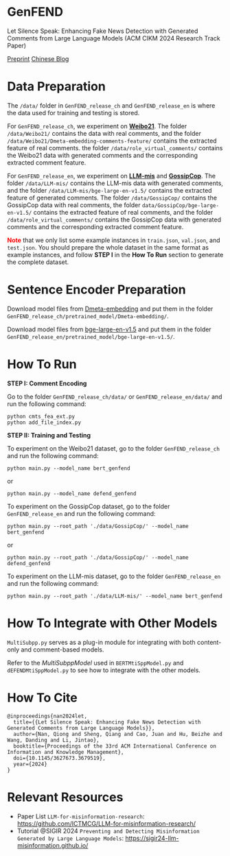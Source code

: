 # GenFEND
Let Silence Speak: Enhancing Fake News Detection with Generated Comments from Large Language Models (ACM CIKM 2024 Research Track Paper)

[Preprint](https://arxiv.org/pdf/2405.16631)
[Chinese Blog](https://mp.weixin.qq.com/s/ClcpdlO3iZPcnm_v_ryHLA)

# Data Preparation
The `/data/` folder in `GenFEND_release_ch` and `GenFEND_release_en` is where the data used for training and testing is stored. 

For `GenFEND_release_ch`, we experiment on [**Weibo21**](https://dl.acm.org/doi/abs/10.1145/3459637.3482139).
The folder `/data/Weibo21/` contains the data with real comments, and the folder `/data/Weibo21/Dmeta-embedding-comments-feature/` contains the extracted feature of real comments.
the folder `/data/role_virtual_comments/` contains the Weibo21 data with generated comments and the corresponding extracted comment feature.

For `GenFEND_release_en`, we experiment on [**LLM-mis**](https://openreview.net/forum?id=ccxD4mtkTU) and [**GossipCop**](https://www.liebertpub.com/doi/abs/10.1089/big.2020.0062).
The folder `/data/LLM-mis/` contains the LLM-mis data with generated comments, and the folder `/data/LLM-mis/bge-large-en-v1.5/` contains the extracted feature of generated comments.
The folder `/data/GossipCop/` contains the GossipCop data with real comments, the folder `data/GossipCop/bge-large-en-v1.5/` contains the extracted feature of real comments, and the folder `/data/role_virtual_comments/` contains the GossipCop data with generated comments and the corresponding extracted comment feature.

<font color = 'red'>**Note**</font> that we only list some example instances in `train.json`, `val.json`, and `test.json`.
You should prepare the whole dataset in the same format as example instances, and follow **STEP I** in the **How To Run** section to generate the complete dataset.

# Sentence Encoder Preparation
Download model files from [Dmeta-embedding](https://huggingface.co/DMetaSoul/Dmeta-embedding-zh/tree/main) and put them in the folder `GenFEND_release_ch/pretrained_model/Dmeta-embedding/`.

Download model files from [bge-large-en-v1.5](https://huggingface.co/BAAI/bge-large-en-v1.5/tree/main) and put them in the folder `GenFEND_release_en/pretrained_model/bge-large-en-v1.5/`. 


# How To Run
**STEP I: Comment Encoding**

Go to the folder `GenFEND_release_ch/data/` or `GenFEND_release_en/data/` and run the following command:
```
python cmts_fea_ext.py
python add_file_index.py
```
**STEP II: Training and Testing**

To experiment on the Weibo21 dataset, go to the folder `GenFEND_release_ch` and run the following command:
```
python main.py --model_name bert_genfend 
```
or
```
python main.py --model_name defend_genfend 
```
To experiment on the GossipCop dataset, go to the folder `GenFEND_release_en` and run the following command:
```
python main.py --root_path './data/GossipCop/' --model_name bert_genfend
```
or
```
python main.py --root_path './data/GossipCop/' --model_name defend_genfend 
```
To experiment on the LLM-mis dataset, go to the folder `GenFEND_release_en` and run the following command:
```
python main.py --root_path './data/LLM-mis/' --model_name bert_genfend
```
# How To Integrate with Other Models
`MultiSubpp.py` serves as a plug-in module for integrating with both content-only and comment-based models.

Refer to the *MultiSubppModel* used in `BERTMtiSppModel.py` and `dEFENDMtiSppModel.py` to see how to integrate with the other models.

# How To Cite
```
@inproceedings{nan2024let,
  title={{Let Silence Speak: Enhancing Fake News Detection with Generated Comments from Large Language Models}},
  author={Nan, Qiong and Sheng, Qiang and Cao, Juan and Hu, Beizhe and Wang, Danding and Li, Jintao},
  booktitle={Proceedings of the 33rd ACM International Conference on Information and Knowledge Management},
  doi={10.1145/3627673.3679519},
  year={2024}
}
```

# Relevant Resources
- Paper List ``LLM-for-misinformation-research``: https://github.com/ICTMCG/LLM-for-misinformation-research/
- Tutorial @SIGIR 2024 ``Preventing and Detecting Misinformation Generated by Large Language Models``: https://sigir24-llm-misinformation.github.io/
